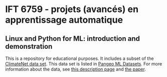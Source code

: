 # IFT 6759 - projets (avancés) en apprentissage automatique

## Linux and Python for ML: introduction and demonstration

This is a repository for educational purposes. It includes a subset of the [ClimateNet data set](https://portal.nersc.gov/project/ClimateNet/climatenet_new/). This data set is listed in [Pangeo ML Datasets](http://mldata.pangeo.io/preprocessed_datasets.html). For more information about the data, see [this description page](https://portal.nersc.gov/project/ClimateNet/) and [the paper](https://gmd.copernicus.org/articles/14/107/2021/gmd-14-107-2021.pdf).
